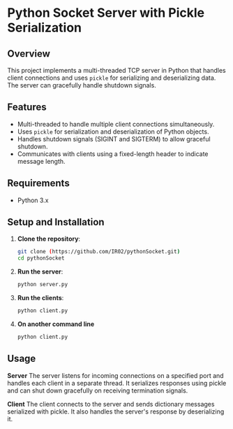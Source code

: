 # Python Socket Server with Pickle Serialization

## Overview

This project implements a multi-threaded TCP server in Python that handles client connections and uses `pickle` for serializing and deserializing data. The server can gracefully handle shutdown signals.

## Features

- Multi-threaded to handle multiple client connections simultaneously.
- Uses `pickle` for serialization and deserialization of Python objects.
- Handles shutdown signals (SIGINT and SIGTERM) to allow graceful shutdown.
- Communicates with clients using a fixed-length header to indicate message length.

## Requirements

- Python 3.x

## Setup and Installation

1. **Clone the repository**:
   ```sh
   git clone (https://github.com/IR02/pythonSocket.git)
   cd pythonSocket
2. **Run the server**:
   ```sh
   python server.py
3. **Run the clients**:
   ```sh
   python client.py
4. **On another command line**
    ```sh
   python client.py

## Usage
   **Server**
   The server listens for incoming connections on a specified port and handles each client in a separate thread. It serializes responses using pickle and can shut down gracefully on receiving termination signals.

   **Client**
   The client connects to the server and sends dictionary messages serialized with pickle. It also handles the server's response by deserializing it.
